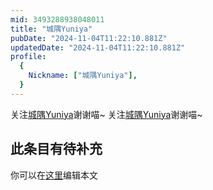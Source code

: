 ```yaml
---
mid: 3493288938048011
title: "城隅Yuniya"
pubDate: "2024-11-04T11:22:10.881Z"
updatedDate: "2024-11-04T11:22:10.881Z"
profile:
  {
    Nickname: ["城隅Yuniya"],
  }
---
```


关注[城隅Yuniya](https://space.bilibili.com/3493288938048011)谢谢喵~ 关注[城隅Yuniya](https://space.bilibili.com/3493288938048011)谢谢喵~

## 此条目有待补充
你可以在[这里](https://github.com/Yuhanawa/VTuber.ICU-Content/edit/master/v/城隅Yuniya/index.md)编辑本文
